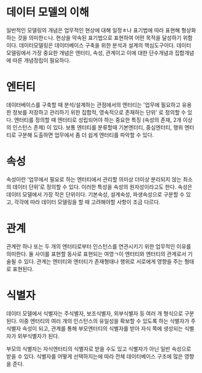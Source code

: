 # 데이터 모델의 이해

일반적인 모델링의 개념은 업무적인 현상에 대해 일정ㅎ나 표기법에 따라 표현해 형상화하는 것을 의미한ㄷ나.
현상을 약속된 표기법으로 표현하여 어떤 목적을 달성하기 위함이다. 데이터모델링은 데이터베이스 구축을 위한 분석과 설계의 핵심도구이다.
데이터 모델링에서 가장 중요한 개념은 엔터티, 속성, 관계이고 이에 대한 단수개념과 집합개념에 따른 개념정립이 필요하다.

# 엔터티

데이터베이스를 구축할 때 분석/설계하는 관점에서의 엔터티는 '업무에 필요하고 유용한 정보를 저장하고 관리하기 위한 집합적, 영속적으로 존재하는 단위' 로 정의할 수 있다.
엔터티를 정의할 때 엔터티로 성립되어야 하는 중요한 특징 (속성의 존재, 2개 이상의 인스턴스 존제) 이 있다. 보통 엔터티를 분류할때 기본엔터티, 중심엔터티, 행위 엔터티로 구분해 도출하면 업무에서 좀 더 쉽게 엔터티를 파악할 수 있다.

# 속성

속성이란 '업무에서 필요로 하는 엔터티에서 관리할 의미상 더이상 분리되지 않는 최소의 데이터 단위'로 정의할 수 있다. 이러한 특성을 속성의 원자성이라고도 한다.
속성은 데이터 모델에서 가장 작은 단위이다. 기본속성, 설계속성, 파생속성으로 구분할 수 있고, 각각에 따라 데이터 모델링을 할 때 고려해야할 사항이 조금 다르다.

# 관계

관계란 하나 또는 두 개의 엔터티로부터 인스턴스를 연관시키기 위한 업무적인 이유를 의미한다. 둘 사이를 표현할 동사로 표현되는 여영ㄱ이 엔터티와 엔터티의 관계로서 기술될 수 있다. 관계는 엔터티와 엔터티가 존재형태나 행위로 서로에게 영향을 주는 형태로 표현된다.

# 식별자

데이터 모델에서 식별자는 주식별자, 보조식별자, 외부식별자 등 여러 개 형식으로 구분된다. 이중 엔터티의 여러 개의 인스턴스의 유일성을 확보할 수 있도록 하는 식별자가 주식별자 속성이 되고, 관계를 통해 부모엔터티의 식별자를 받아 자식 쪽에 생성되는 식별자가 외부식별자가 된다.

부모의 식별자는 자식엔터티의 식별자로 받을 수도 있고 식별자가 아닌 일반 속성으로 받을 수 있다. 식별자를 어떻게 선택하지는에 따라 전체 데이터베이스 구조에 많은 영향을 준다.
